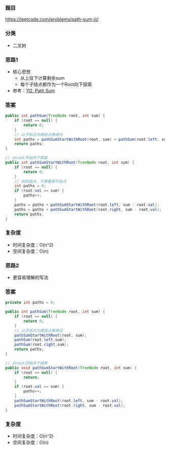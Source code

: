 ### 题目
https://leetcode.com/problems/path-sum-iii/

### 分类
* 二叉树

### 思路1
* 核心思想
    * 从上往下计算剩余sum
    * 每个子结点都作为一个Root向下探索
* 参考：[112. Path Sum](112.%20Path%20Sum.md)

### 答案
```java
public int pathSum(TreeNode root, int sum) {
    if (root == null) {
        return 0;
    }
    // 以子结点为根结点再递归
    int paths = pathSumStartWithRoot(root, sum) + pathSum(root.left, sum) + pathSum(root.right, sum);
    return paths;
}

// 从root开始向下探索
public int pathSumStartWithRoot(TreeNode root, int sum) {
    if (root == null) {
        return 0;
    }
    // 找到结点，不需要是叶结点
    int paths = 0;
    if (root.val == sum) {
        paths++;
    }
    paths = paths + pathSumStartWithRoot(root.left, sum - root.val);
    paths = paths + pathSumStartWithRoot(root.right, sum - root.val);
    return paths;
}
```

### 复杂度
* 时间复杂度：O(n^2)
* 空间复杂度：O(n)

### 思路2
* 更容易理解的写法

### 答案
```java
private int paths = 0;

public int pathSum(TreeNode root, int sum) {
    if (root == null) {
        return 0;
    }
    // 以子结点为根结点再递归
    pathSumStartWithRoot(root, sum);
    pathSum(root.left,sum);
    pathSum(root.right,sum);
    return paths;
}

// 从root开始向下探索
public void pathSumStartWithRoot(TreeNode root, int sum) {
    if (root == null) {
        return;
    }
    if (root.val == sum) {
        paths++;
    }
    pathSumStartWithRoot(root.left, sum - root.val);
    pathSumStartWithRoot(root.right, sum - root.val);
}
```

### 复杂度
* 时间复杂度：O(n^2)
* 空间复杂度：O(n)
